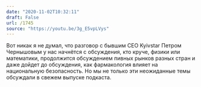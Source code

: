 ```yaml
---
date: "2020-11-02T10:32:11"
draft: False
url: /1745
source: "https://youtu.be/3g_E5vpLVys"
---
```


Вот никак я не думал, что разговор с бывшим CEO Kyivstar Петром Чернышовым у нас начнётся с обсуждения, кто круче, физики или математики, продолжится обсуждением пивных рынков разных стран и даже дойдет до обсуждения, как фармакология влияет на национальную безопасность. Но мы не только эти неожиданные темы обсуждали в свежем выпуске подкаста.
